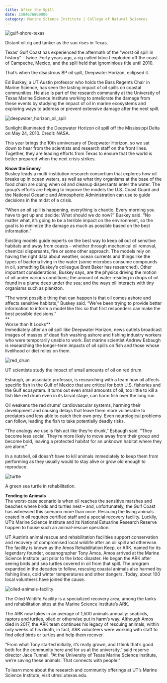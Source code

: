 ```yaml
--- 
title: After the Spill
date: 1584676800000
category: Marine Science Institute | College of Natural Sciences
---
```


![gulf-shore-texas](http://research.utexas.edu/showcase/assets/js/fileman/Uploads/gulf-shore-texas.jpg)

Distant oil rig and tanker as the sun rises in Texas.

Texas’ Gulf Coast has experienced the aftermath of the “worst oil spill in history” – twice. Forty years ago, a rig called Ixtoc I exploded off the coast of Campeche, Mexico, and the spill held that ignominious title until 2010.

That’s when the disastrous BP oil spill, Deepwater Horizon, eclipsed it.

Ed Buskey, a UT Austin professor who holds the Bass Regents Chair in Marine Science, has seen the lasting impact of oil spills on coastal communities. He also is part of the research community at the University of Texas Marine Science Institute working to ameliorate the damage from these events by studying the impact of oil in marine ecosystems and exploring ways to address or prevent extensive damage after the next spill.

![deepwater_horizon_oil_spill](http://research.utexas.edu/showcase/assets/js/fileman/Uploads/deepwater_horizon_oil_spill.jpg)

Sunlight illuminated the Deepwater Horizon oil spill off the Mississippi Delta on May 24, 2010. Credit: NASA.

This year brings the 10th anniversary of Deepwater Horizon, so we sat down to hear from the scientists and research staff on the front lines. Together, they are leading efforts from Texas to ensure that the world is better prepared when the next crisis strikes.  
  
**Know the Enemy**  
Buskey leads a multi-institution research consortium that explores how oil breaks up in ocean waters, as well as what tiny organisms at the base of the food chain are doing when oil and cleanup dispersants enter the water. The group’s efforts are helping to improve the models the U.S. Coast Guard and the National Oceanic and Atmospheric Administration can use to guide decisions in the midst of a crisis.

“When an oil spill is happening, everything is chaotic. Every morning you have to get up and decide: What should we do now?” Buskey said. “No matter what, it’s going to be a terrible impact on the environment, so the goal is to minimize the damage as much as possible based on the best information.”

Existing models guide experts on the best way to keep oil out of sensitive habitats and away from coasts – whether through mechanical oil removal, chemical dispersants, fire or some other approach. The models rely on having the right data about weather, ocean currents and things like the types of bacteria living in the water (some microbes consume compounds in oil, something Buskey’s colleague Brett Baker has researched). Other important considerations, Buskey says, are the physics driving the motion of oil under various conditions; the amount of water residing in drops of oil found in a plume deep under the sea; and the ways oil interacts with tiny organisms such as plankton.

“The worst possible thing that can happen is that oil comes ashore and affects sensitive habitats,” Buskey said. “We’ve been trying to provide better information to inform a model like this so that first responders can make the best possible decisions.”  
**  
Worse than It Looks**  
Immediately after an oil spill like Deepwater Horizon, news outlets broadcast images of masses of dead fish washing ashore and fishing industry workers who were temporarily unable to work. But marine scientist Andrew Esbaugh is researching the longer-term impacts of oil spills on fish and those whose livelihood or diet relies on them.

![red_drum](http://research.utexas.edu/showcase/assets/js/fileman/Uploads/red_drum.jpeg)

UT scientists study the impact of small amounts of oil on red drum.

Esbaugh, an associate professor, is researching with a team how oil affects specific fish in the Gulf of Mexico that are critical for both U.S. fisheries and the Gulf ecosystem. It turns out even small amounts of oil, too little to kill a fish like red drum even in its larval stage, can harm fish over the long run.

Oil weakens the red drums’ cardiovascular systems, harming their development and causing delays that leave them more vulnerable to predators and less able to catch their own prey. Even neurological problems can follow, leading the fish to take potentially deadly risks.

“The analogy we use is fish act like they’re drunk,” Esbaugh said. “They become less social. They’re more likely to move away from their group and become bold, leaving a protected habitat for an unknown habitat where they are alone.”

In a nutshell, oil doesn’t have to kill animals immediately to keep them from performing as they usually would to stay alive or grow old enough to reproduce.

![turtle](http://research.utexas.edu/showcase/assets/js/fileman/Uploads/turtle.jpg)

A green sea turtle in rehabilitation.

**Tending to Animals**  
The worst-case scenario is when oil reaches the sensitive marshes and beaches where birds and turtles nest – and, unfortunately, the Gulf Coast has witnessed this scenario more than once. Rescuing the living animals coated in oil requires certified staff and a special recovery facility. Luckily, UT’s Marine Science Institute and its National Estuarine Research Reserve happen to house such an animal-rescue operation.

UT Austin’s animal rescue and rehabilitation facilities support conservation and recovery of compromised local wildlife after an oil spill and otherwise. The facility is known as the Amos Rehabilitation Keep, or ARK, named for its legendary founder, oceanographer Tony Amos. Amos arrived at the Marine Science Institute just prior to the Ixtoc disaster. He began the ARK after seeing birds and sea turtles covered in oil from that spill. The program expanded in the decades to follow, rescuing coastal animals also harmed by fishing lines, cold winter temperatures and other dangers. Today, about 100 local volunteers have joined the cause.

![oiled-animals-facility](http://research.utexas.edu/showcase/assets/js/fileman/Uploads/oiled-animals-facility.jpg)

The Oiled Wildlife Facility is a specialized recovery area, among the tanks and rehabilitation sites at the Marine Science Institute’s ARK.

The ARK now takes in an average of 1,500 animals annually: seabirds, raptors and turtles, oiled or otherwise put in harm’s way. Although Amos died in 2017, the ARK team continues his legacy of rescuing animals; within only weeks of his death, in fact, ARK volunteers were working with staff to find oiled birds or turtles and help them recover.

“From what Tony started initially, it’s really grown, and I think that’s good both for the community here and for us at the university,” said reserve director Jace Tunnell. “At the University of Texas Marine Science Institute, we’re saving these animals. That connects with people.”

To learn more about the research and community offerings at UT’s Marine Science Institute, visit utmsi.utexas.edu.